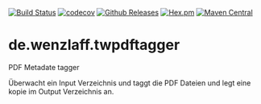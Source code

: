 [![Build Status](https://travis-ci.org/IT-Berater/de.wenzlaff.twpdftagger.svg?branch=master)](https://travis-ci.org/IT-Berater/de.wenzlaff.twpdftagger) 
[![codecov](https://codecov.io/gh/IT-Berater/de.wenzlaff.twpdftagger/branch/master/graph/badge.svg)](https://codecov.io/gh/IT-Berater/de.wenzlaff.twpdftagger) 
[![Github Releases](https://img.shields.io/github/downloads/atom/atom/latest/total.svg)](https://github.com/IT-Berater/de.wenzlaff.twpdftagger)
[![Hex.pm](https://img.shields.io/hexpm/l/plug.svg)](https://github.com/IT-Berater/de.wenzlaff.twpdftagger)
[![Maven Central](https://maven-badges.herokuapp.com/maven-central/de.wenzlaff.twpdftagger/de.wenzlaff.twpdftagger/badge.svg)](https://maven-badges.herokuapp.com/maven-central/de.wenzlaff.twpdftagger/de.wenzlaff.twpdftagger)


# de.wenzlaff.twpdftagger
PDF Metadate tagger

Überwacht ein Input Verzeichnis und taggt die PDF Dateien und legt eine kopie im Output Verzeichnis an.
